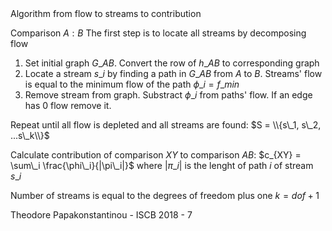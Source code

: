 <span class="heading">
Algorithm from flow to streams to contribution
</span>

Comparison $A:B$
The first step is to locate all streams by decomposing flow
1. Set initial graph $G\_{AB}$. Convert the row of $h\_{AB}$ to corresponding graph <!-- .element: class="fragment" data-fragment-index="1" -->
2. Locate a stream $s\_i$ by finding a path in $G\_{AB}$ from $A$ to $B$. Streams' flow is equal to the minimum flow of the path $\phi\_i = f\_{min}$ <!-- .element: class="fragment" data-fragment-index="2" -->
3. Remove stream from graph. Substract $\phi\_i$ from paths' flow. If an edge has $0$ flow remove it. <!-- .element: class="fragment" data-fragment-index="3" -->

Repeat until all flow is depleted and all streams are found: $S = \\{s\_1, s\_2, ...s\_k\\}$ <!-- .element: class="fragment" data-fragment-index="4" -->

<span><!-- .element: class="fragment" data-fragment-index="5" -->
Calculate contribution of comparison $XY$ to comparison $AB$: 
$c_{XY} = \sum\_i \frac{\phi\_i}{|\pi\_i|}$ 
where $|\pi\_i|$ is the lenght of path $i$ of stream $s\_i$
</span>

Number of streams is equal to the degrees of freedom plus one $k = dof +1$<!-- .element: class="fragment" data-fragment-index="6" -->


<footer>
Theodore Papakonstantinou - ISCB 2018 - 7
</footer>

